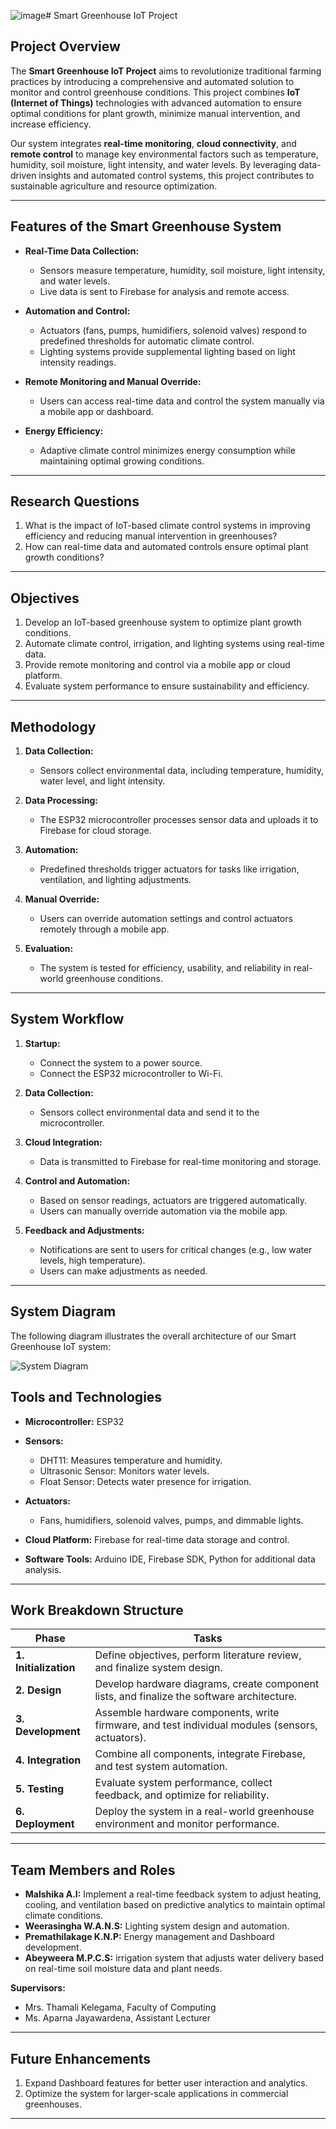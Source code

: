 ![image](https://github.com/user-attachments/assets/7f77b220-1221-4e05-81ca-7f358cb10916)# Smart Greenhouse IoT Project

## Project Overview
The **Smart Greenhouse IoT Project** aims to revolutionize traditional farming practices by introducing a comprehensive and automated solution to monitor and control greenhouse conditions. This project combines **IoT (Internet of Things)** technologies with advanced automation to ensure optimal conditions for plant growth, minimize manual intervention, and increase efficiency.

Our system integrates **real-time monitoring**, **cloud connectivity**, and **remote control** to manage key environmental factors such as temperature, humidity, soil moisture, light intensity, and water levels. By leveraging data-driven insights and automated control systems, this project contributes to sustainable agriculture and resource optimization.

---

## Features of the Smart Greenhouse System
- **Real-Time Data Collection:**
  - Sensors measure temperature, humidity, soil moisture, light intensity, and water levels.
  - Live data is sent to Firebase for analysis and remote access.
  
- **Automation and Control:**
  - Actuators (fans, pumps, humidifiers, solenoid valves) respond to predefined thresholds for automatic climate control.
  - Lighting systems provide supplemental lighting based on light intensity readings.

- **Remote Monitoring and Manual Override:**
  - Users can access real-time data and control the system manually via a mobile app or dashboard.
  
- **Energy Efficiency:**
  - Adaptive climate control minimizes energy consumption while maintaining optimal growing conditions.

---

## Research Questions
1. What is the impact of IoT-based climate control systems in improving efficiency and reducing manual intervention in greenhouses?
2. How can real-time data and automated controls ensure optimal plant growth conditions?

---

## Objectives
1. Develop an IoT-based greenhouse system to optimize plant growth conditions.
2. Automate climate control, irrigation, and lighting systems using real-time data.
3. Provide remote monitoring and control via a mobile app or cloud platform.
4. Evaluate system performance to ensure sustainability and efficiency.

---

## Methodology
1. **Data Collection:**
   - Sensors collect environmental data, including temperature, humidity, water level, and light intensity.
   
2. **Data Processing:**
   - The ESP32 microcontroller processes sensor data and uploads it to Firebase for cloud storage.
   
3. **Automation:**
   - Predefined thresholds trigger actuators for tasks like irrigation, ventilation, and lighting adjustments.
   
4. **Manual Override:**
   - Users can override automation settings and control actuators remotely through a mobile app.
   
5. **Evaluation:**
   - The system is tested for efficiency, usability, and reliability in real-world greenhouse conditions.

---

## System Workflow
1. **Startup:**
   - Connect the system to a power source.
   - Connect the ESP32 microcontroller to Wi-Fi.
   
2. **Data Collection:**
   - Sensors collect environmental data and send it to the microcontroller.
   
3. **Cloud Integration:**
   - Data is transmitted to Firebase for real-time monitoring and storage.
   
4. **Control and Automation:**
   - Based on sensor readings, actuators are triggered automatically.
   - Users can manually override automation via the mobile app.
   
5. **Feedback and Adjustments:**
   - Notifications are sent to users for critical changes (e.g., low water levels, high temperature).
   - Users can make adjustments as needed.

---
## System Diagram

The following diagram illustrates the overall architecture of our Smart Greenhouse IoT system:

![System Diagram](https://drive.google.com/uc?id=1dhIlv7QAJmPtYJb74kv8VG2FebXt8eGp)



## Tools and Technologies
- **Microcontroller:** ESP32
- **Sensors:**
  - DHT11: Measures temperature and humidity.
  - Ultrasonic Sensor: Monitors water levels.
  - Float Sensor: Detects water presence for irrigation.
  
- **Actuators:**
  - Fans, humidifiers, solenoid valves, pumps, and dimmable lights.

- **Cloud Platform:** Firebase for real-time data storage and control.
- **Software Tools:** Arduino IDE, Firebase SDK, Python for additional data analysis.

---

## Work Breakdown Structure
| **Phase**             | **Tasks**                                                                                       |
|-----------------------|------------------------------------------------------------------------------------------------|
| **1. Initialization** | Define objectives, perform literature review, and finalize system design.                      |
| **2. Design**         | Develop hardware diagrams, create component lists, and finalize the software architecture.     |
| **3. Development**    | Assemble hardware components, write firmware, and test individual modules (sensors, actuators).|
| **4. Integration**    | Combine all components, integrate Firebase, and test system automation.                        |
| **5. Testing**        | Evaluate system performance, collect feedback, and optimize for reliability.                   |
| **6. Deployment**     | Deploy the system in a real-world greenhouse environment and monitor performance.              |

---

## Team Members and Roles
- **Malshika A.I:** Implement a real-time feedback system to adjust heating, cooling, and ventilation based on predictive analytics to maintain optimal climate conditions.
- **Weerasingha W.A.N.S:** Lighting system design and automation.
- **Premathilakage K.N.P:** Energy management and Dashboard development.
- **Abeyweera M.P.C.S:** irrigation system that adjusts water delivery based on real-time soil moisture data and plant needs.


**Supervisors:**
- Mrs. Thamali Kelegama, Faculty of Computing
- Ms. Aparna Jayawardena, Assistant Lecturer

---

## Future Enhancements

1. Expand Dashboard features for better user interaction and analytics.
2. Optimize the system for larger-scale applications in commercial greenhouses.

---


